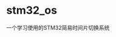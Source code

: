 <!--
 * @Author: your name
 * @Date: 2021-08-10 21:33:03
 * @LastEditTime: 2021-08-10 21:34:53
 * @LastEditors: Please set LastEditors
 * @Description: In User Settings Edit
 * @FilePath: \os_democ:\Users\stars\OneDrive\stm32_lib\stm32_os\README.md
-->
# stm32_os
一个学习使用的STM32简易时间片切换系统


